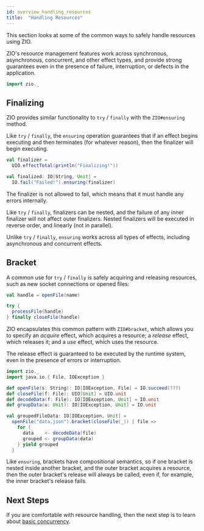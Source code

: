 ```yaml
---
id: overview_handling_resources
title:  "Handling Resources"
---
```


This section looks at some of the common ways to safely handle resources using ZIO.

ZIO's resource management features work across synchronous, asynchronous, concurrent, and other effect types, and provide strong guarantees even in the presence of failure, interruption, or defects in the application.

```scala mdoc:invisible
import zio._
```

## Finalizing

ZIO provides similar functionality to `try` / `finally` with the `ZIO#ensuring` method. 

Like `try` / `finally`, the `ensuring` operation guarantees that if an effect begins executing and then terminates (for whatever reason), then the finalizer will begin executing.

```scala mdoc
val finalizer = 
  UIO.effectTotal(println("Finalizing!"))

val finalized: IO[String, Unit] = 
  IO.fail("Failed!").ensuring(finalizer)
```

The finalizer is not allowed to fail, which means that it must handle any errors internally.

Like `try` / `finally`, finalizers can be nested, and the failure of any inner finalizer will not affect outer finalizers. Nested finalizers will be executed in reverse order, and linearly (not in parallel).

Unlike `try` / `finally`, `ensuring` works across all types of effects, including asynchronous and concurrent effects.

## Bracket 

A common use for `try` / `finally` is safely acquiring and releasing resources, such as new socket connections or opened files:

```scala
val handle = openFile(name)

try {
  processFile(handle)
} finally closeFile(handle)
```

ZIO encapsulates this common pattern with `ZIO#bracket`, which allows you to specify an _acquire_ effect, which acquires a resource; a _release_ effect, which releases it; and a _use_ effect, which uses the resource.

The release effect is guaranteed to be executed by the runtime system, even in the presence of errors or interruption.

```scala mdoc:invisible
import zio._
import java.io.{ File, IOException }

def openFile(s: String): IO[IOException, File] = IO.succeed(???)
def closeFile(f: File): UIO[Unit] = UIO.unit
def decodeData(f: File): IO[IOException, Unit] = IO.unit
def groupData(u: Unit): IO[IOException, Unit] = IO.unit
```

```scala mdoc:silent
val groupedFileData: IO[IOException, Unit] =
  openFile("data.json").bracket(closeFile(_)) { file =>
    for {
      data    <- decodeData(file)
      grouped <- groupData(data)
    } yield grouped
  }
```

Like `ensuring`, brackets have compositional semantics, so if one bracket is nested inside another bracket, and the outer bracket acquires a resource, then the outer bracket's release will always be called, even if, for example, the inner bracket's release fails.

## Next Steps

If you are comfortable with resource handling, then the next step is to learn about [basic concurrency](basic_concurrency.md).
